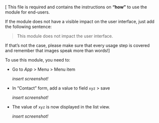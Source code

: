 [ This file is required and contains the instructions on **“how”** to use the module for end-users. 

If the module does not have a visible impact on the user interface, just add the following sentence: 

> This module does not impact the user interface.

If that’s not the case, please make sure that every usage step is covered and remember that images speak more than words!]

To use this module, you need to:

- Go to *App* > Menu > Menu item

  *insert screenshot!*

- In “Contact” form, add a value to field `xyz` > save

  *insert screenshot!*

- The value of `xyz` is now displayed in the list view.

  *insert screenshot!*
